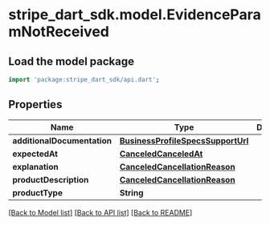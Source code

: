 # stripe_dart_sdk.model.EvidenceParamNotReceived

## Load the model package
```dart
import 'package:stripe_dart_sdk/api.dart';
```

## Properties
Name | Type | Description | Notes
------------ | ------------- | ------------- | -------------
**additionalDocumentation** | [**BusinessProfileSpecsSupportUrl**](BusinessProfileSpecsSupportUrl.md) |  | [optional] 
**expectedAt** | [**CanceledCanceledAt**](CanceledCanceledAt.md) |  | [optional] 
**explanation** | [**CanceledCancellationReason**](CanceledCancellationReason.md) |  | [optional] 
**productDescription** | [**CanceledCancellationReason**](CanceledCancellationReason.md) |  | [optional] 
**productType** | **String** |  | [optional] 

[[Back to Model list]](../README.md#documentation-for-models) [[Back to API list]](../README.md#documentation-for-api-endpoints) [[Back to README]](../README.md)


